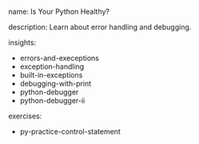 name: Is Your Python Healthy?

description: Learn about error handling and debugging.

insights:
  - errors-and-execeptions
  - exception-handling
  - built-in-exceptions
  - debugging-with-print
  - python-debugger
  - python-debugger-ii

exercises:
  - py-practice-control-statement
